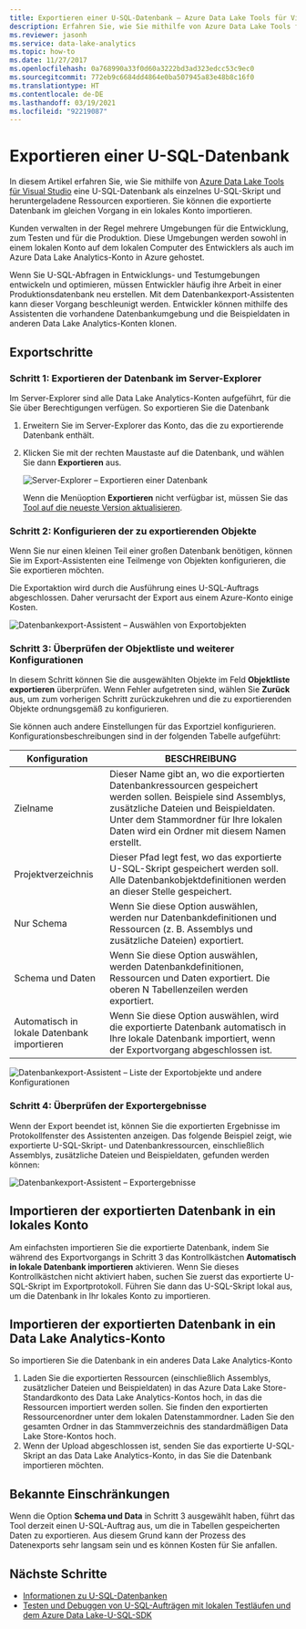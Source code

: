 ```yaml
---
title: Exportieren einer U-SQL-Datenbank – Azure Data Lake Tools für Visual Studio
description: Erfahren Sie, wie Sie mithilfe von Azure Data Lake Tools für Visual Studio eine U-SQL-Datenbank exportieren und automatisch in ein lokales Konto importieren.
ms.reviewer: jasonh
ms.service: data-lake-analytics
ms.topic: how-to
ms.date: 11/27/2017
ms.openlocfilehash: 0a768990a33f0d60a3222bd3ad323edcc53c9ec0
ms.sourcegitcommit: 772eb9c6684dd4864e0ba507945a83e48b8c16f0
ms.translationtype: HT
ms.contentlocale: de-DE
ms.lasthandoff: 03/19/2021
ms.locfileid: "92219087"
---
```

# <a name="export-a-u-sql-database"></a>Exportieren einer U-SQL-Datenbank

In diesem Artikel erfahren Sie, wie Sie mithilfe von [Azure Data Lake Tools für Visual Studio](https://aka.ms/adltoolsvs) eine U-SQL-Datenbank als einzelnes U-SQL-Skript und heruntergeladene Ressourcen exportieren. Sie können die exportierte Datenbank im gleichen Vorgang in ein lokales Konto importieren.

Kunden verwalten in der Regel mehrere Umgebungen für die Entwicklung, zum Testen und für die Produktion. Diese Umgebungen werden sowohl in einem lokalen Konto auf dem lokalen Computer des Entwicklers als auch im Azure Data Lake Analytics-Konto in Azure gehostet. 

Wenn Sie U-SQL-Abfragen in Entwicklungs- und Testumgebungen entwickeln und optimieren, müssen Entwickler häufig ihre Arbeit in einer Produktionsdatenbank neu erstellen. Mit dem Datenbankexport-Assistenten kann dieser Vorgang beschleunigt werden. Entwickler können mithilfe des Assistenten die vorhandene Datenbankumgebung und die Beispieldaten in anderen Data Lake Analytics-Konten klonen.

## <a name="export-steps"></a>Exportschritte

### <a name="step-1-export-the-database-in-server-explorer"></a>Schritt 1: Exportieren der Datenbank im Server-Explorer

Im Server-Explorer sind alle Data Lake Analytics-Konten aufgeführt, für die Sie über Berechtigungen verfügen. So exportieren Sie die Datenbank

1. Erweitern Sie im Server-Explorer das Konto, das die zu exportierende Datenbank enthält.
2. Klicken Sie mit der rechten Maustaste auf die Datenbank, und wählen Sie dann **Exportieren** aus. 
   
    ![Server-Explorer – Exportieren einer Datenbank](./media/data-lake-analytics-data-lake-tools-export-database/export-database.png)

     Wenn die Menüoption **Exportieren** nicht verfügbar ist, müssen Sie das [Tool auf die neueste Version aktualisieren](https://aka.ms/adltoolsvs).

### <a name="step-2-configure-the-objects-that-you-want-to-export"></a>Schritt 2: Konfigurieren der zu exportierenden Objekte

Wenn Sie nur einen kleinen Teil einer großen Datenbank benötigen, können Sie im Export-Assistenten eine Teilmenge von Objekten konfigurieren, die Sie exportieren möchten. 

Die Exportaktion wird durch die Ausführung eines U-SQL-Auftrags abgeschlossen. Daher verursacht der Export aus einem Azure-Konto einige Kosten.

![Datenbankexport-Assistent – Auswählen von Exportobjekten](./media/data-lake-analytics-data-lake-tools-export-database/export-database-wizard.png)

### <a name="step-3-check-the-objects-list-and-other-configurations"></a>Schritt 3: Überprüfen der Objektliste und weiterer Konfigurationen

In diesem Schritt können Sie die ausgewählten Objekte im Feld **Objektliste exportieren** überprüfen. Wenn Fehler aufgetreten sind, wählen Sie **Zurück** aus, um zum vorherigen Schritt zurückzukehren und die zu exportierenden Objekte ordnungsgemäß zu konfigurieren.

Sie können auch andere Einstellungen für das Exportziel konfigurieren. Konfigurationsbeschreibungen sind in der folgenden Tabelle aufgeführt:

|Konfiguration|BESCHREIBUNG|
|-------------|-----------|
|Zielname|Dieser Name gibt an, wo die exportierten Datenbankressourcen gespeichert werden sollen. Beispiele sind Assemblys, zusätzliche Dateien und Beispieldaten. Unter dem Stammordner für Ihre lokalen Daten wird ein Ordner mit diesem Namen erstellt.|
|Projektverzeichnis|Dieser Pfad legt fest, wo das exportierte U-SQL-Skript gespeichert werden soll. Alle Datenbankobjektdefinitionen werden an dieser Stelle gespeichert.|
|Nur Schema|Wenn Sie diese Option auswählen, werden nur Datenbankdefinitionen und Ressourcen (z. B. Assemblys und zusätzliche Dateien) exportiert.|
|Schema und Daten|Wenn Sie diese Option auswählen, werden Datenbankdefinitionen, Ressourcen und Daten exportiert. Die oberen N Tabellenzeilen werden exportiert.|
|Automatisch in lokale Datenbank importieren|Wenn Sie diese Option auswählen, wird die exportierte Datenbank automatisch in Ihre lokale Datenbank importiert, wenn der Exportvorgang abgeschlossen ist.|

![Datenbankexport-Assistent – Liste der Exportobjekte und andere Konfigurationen](./media/data-lake-analytics-data-lake-tools-export-database/export-database-wizard-configuration.png)

### <a name="step-4-check-the-export-results"></a>Schritt 4: Überprüfen der Exportergebnisse

Wenn der Export beendet ist, können Sie die exportierten Ergebnisse im Protokollfenster des Assistenten anzeigen. Das folgende Beispiel zeigt, wie exportierte U-SQL-Skript- und Datenbankressourcen, einschließlich Assemblys, zusätzliche Dateien und Beispieldaten, gefunden werden können:

![Datenbankexport-Assistent – Exportergebnisse](./media/data-lake-analytics-data-lake-tools-export-database/export-database-wizard-completed.png)

## <a name="import-the-exported-database-to-a-local-account"></a>Importieren der exportierten Datenbank in ein lokales Konto

Am einfachsten importieren Sie die exportierte Datenbank, indem Sie während des Exportvorgangs in Schritt 3 das Kontrollkästchen **Automatisch in lokale Datenbank importieren** aktivieren. Wenn Sie dieses Kontrollkästchen nicht aktiviert haben, suchen Sie zuerst das exportierte U-SQL-Skript im Exportprotokoll. Führen Sie dann das U-SQL-Skript lokal aus, um die Datenbank in Ihr lokales Konto zu importieren.

## <a name="import-the-exported-database-to-a-data-lake-analytics-account"></a>Importieren der exportierten Datenbank in ein Data Lake Analytics-Konto

So importieren Sie die Datenbank in ein anderes Data Lake Analytics-Konto

1. Laden Sie die exportierten Ressourcen (einschließlich Assemblys, zusätzlicher Dateien und Beispieldaten) in das Azure Data Lake Store-Standardkonto des Data Lake Analytics-Kontos hoch, in das die Ressourcen importiert werden sollen. Sie finden den exportierten Ressourcenordner unter dem lokalen Datenstammordner. Laden Sie den gesamten Ordner in das Stammverzeichnis des standardmäßigen Data Lake Store-Kontos hoch.
2. Wenn der Upload abgeschlossen ist, senden Sie das exportierte U-SQL-Skript an das Data Lake Analytics-Konto, in das Sie die Datenbank importieren möchten.

## <a name="known-limitations"></a>Bekannte Einschränkungen

Wenn die Option **Schema und Data** in Schritt 3 ausgewählt haben, führt das Tool derzeit einen U-SQL-Auftrag aus, um die in Tabellen gespeicherten Daten zu exportieren. Aus diesem Grund kann der Prozess des Datenexports sehr langsam sein und es können Kosten für Sie anfallen. 

## <a name="next-steps"></a>Nächste Schritte

* [Informationen zu U-SQL-Datenbanken](/u-sql/data-definition-language-ddl-statements) 
* [Testen und Debuggen von U-SQL-Aufträgen mit lokalen Testläufen und dem Azure Data Lake-U-SQL-SDK](data-lake-analytics-data-lake-tools-local-run.md)


